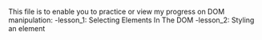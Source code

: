 This file is to enable you to practice or view my progress on DOM manipulation:
    -lesson_1: Selecting Elements In The DOM
    -lesson_2: Styling an element
